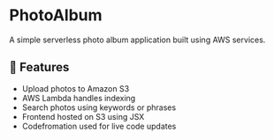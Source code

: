 # PhotoAlbum

A simple serverless photo album application built using AWS services.

## 🔧 Features

- Upload photos to Amazon S3
- AWS Lambda handles indexing
- Search photos using keywords or phrases
- Frontend hosted on S3 using JSX
- Codefromation used for live code updates
